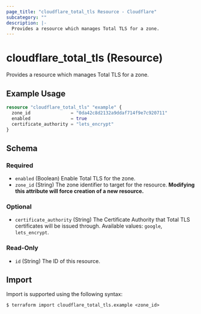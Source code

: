 ```yaml
---
page_title: "cloudflare_total_tls Resource - Cloudflare"
subcategory: ""
description: |-
  Provides a resource which manages Total TLS for a zone.
---
```


# cloudflare_total_tls (Resource)

Provides a resource which manages Total TLS for a zone.

## Example Usage

```terraform
resource "cloudflare_total_tls" "example" {
  zone_id               = "0da42c8d2132a9ddaf714f9e7c920711"
  enabled               = true
  certificate_authority = "lets_encrypt"
}
```
<!-- schema generated by tfplugindocs -->
## Schema

### Required

- `enabled` (Boolean) Enable Total TLS for the zone.
- `zone_id` (String) The zone identifier to target for the resource. **Modifying this attribute will force creation of a new resource.**

### Optional

- `certificate_authority` (String) The Certificate Authority that Total TLS certificates will be issued through. Available values: `google`, `lets_encrypt`.

### Read-Only

- `id` (String) The ID of this resource.

## Import

Import is supported using the following syntax:

```shell
$ terraform import cloudflare_total_tls.example <zone_id>
```
